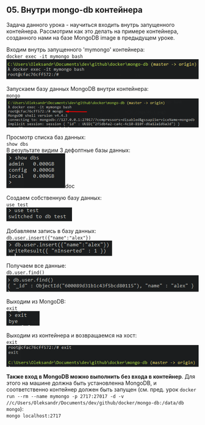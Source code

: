 ## 05. Внутри mongo-db контейнера 

Задача данного урока - научиться входить внутрь запущенного контейнера. Рассмотрим как это делать на примере контейнера, созданного нами на базе MongoDB image в предыдущем уроке.    

Входим внутрь запущенного 'mymongo' контейнера:         
`docker exec -it mymongo bash`    
![](./imgs/05.1.png)

Запускаем базу данных MongoDB внутри контейнера:    
`mongo`   
![](./imgs/05.2.png)

Просмотр списка баз данных:   
`show dbs`    
В результате видим 3 дефолтные базы данных:    
![](./imgs/05.3.png)doc

Создаем собственную базу данных:     
`use test`   
![](./imgs/05.4.png)

Добавляем запись в базу данных:     
`db.user.insert({"name":"alex"})`       
![](./imgs/05.5.png)

Получаем все данные:     
`db.user.find()`    
![](./imgs/05.6.png)

Выходим из MongoDB:    
`exit`    
![](./imgs/05.7.png)

Выходим из контейнера и возвращаемся на хост:     
`exit`     
![](./imgs/05.8.png)

**Также вход в MongoDB можно выполнить без входа в контейнер**. Для этого на машине должна быть установленна MongoDB, и соответственно контейнер должен быть запущен (см. пред. урок `docker run --rm --name mymongo -p 2717:27017 -d -v //c/Users/Oleksandr/Documents/dev/github/docker/mongo-db:/data/db mongo`):       
`mongo localhost:2717`


